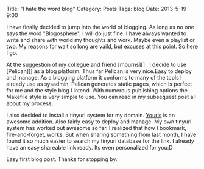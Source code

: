 Title: "I hate the word blog"
Category: Posts
Tags: blog
Date: 2013-5-19 9:00

I have finally decided to jump into the world of blogging. As long as no one says the word "Blogosphere", I will
do just fine.  I have always wanted to write and share with world my thoughts and work.  Maybe even a playlist or two.
My reasons for wait so long are vaild, but excuses at this point.  So here I go.

</p>
At the suggestion of my collegue and friend [mburns][] . I decide to use [Pelican][] as a blog platform.
Thus far Pelican is very nice.Easy to deploy and manage.  As a blogging platform it conforms to many of the tools I already use as sysadmin. Pelican generates static pages, which is perfect for me and the style blog I intend. With numerous publishing options the Makefile style is very simple to use.  You can read in my subsequest post all about my process.

I also decided to install a tinyurl system for my domain.  [Yourls][] is an awesome addition. Also fairly easy to
deploy and manage. My own tinyurl system has worked out awesome so far.  I realized that how I bookmark, fire-and-forget, works. But when sharing something from last month, I have found it so much easier to search my tinyurl database for the link. I already have an easy shareable link ready.  Its even personalized for you:D

Easy first blog post. Thanks for stopping by.

  [Pelican]: http://getpelican.com
  [mburns]: http://unemployable.me
  [Yourls]: http://yourls.org
